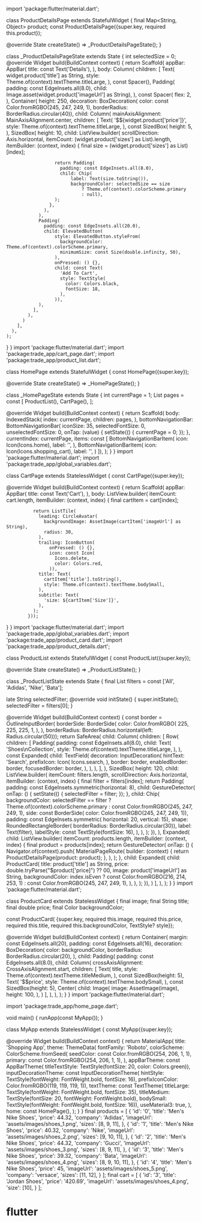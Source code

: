 
import 'package:flutter/material.dart';

class ProductDetailsPage extends StatefulWidget {
  final Map<String, Object> product;
  const ProductDetailsPage({super.key, required this.product});

  @override
  State<ProductDetailsPage> createState() => _ProductDetailsPageState();
}

class _ProductDetailsPageState extends State<ProductDetailsPage> {
  int selectedSize = 0;
  @override
  Widget build(BuildContext context) {
    return Scaffold(
      appBar: AppBar(
        title: const Text('Details'),
      ),
      body: Column(
        children: [
          Text(
            widget.product['title'] as String,
            style: Theme.of(context).textTheme.titleLarge,
          ),
          const Spacer(),
          Padding(
            padding: const EdgeInsets.all(8.0),
            child: Image.asset(widget.product['imageUrl'] as String),
          ),
          const Spacer(
            flex: 2,
          ),
          Container(
            height: 250,
            decoration: BoxDecoration(
                color: const Color.fromRGBO(245, 247, 249, 1),
                borderRadius: BorderRadius.circular(40)),
            child: Column(
              mainAxisAlignment: MainAxisAlignment.center,
              children: [
                Text(
                  '\$${widget.product['price']}',
                  style: Theme.of(context).textTheme.titleLarge,
                ),
                const SizedBox(
                  height: 5,
                ),
                SizedBox(
                  height: 10,
                  child: ListView.builder(
                    scrollDirection: Axis.horizontal,
                    itemCount: (widget.product['sizes'] as List<int>).length,
                    itemBuilder: (context, index) {
                      final size =
                          (widget.product['sizes'] as List<int>)[index];

                      return Padding(
                        padding: const EdgeInsets.all(8.0),
                        child: Chip(
                            label: Text(size.toString()),
                            backgroundColor: selectedSize == size
                                ? Theme.of(context).colorScheme.primary
                                : null),
                      );
                    },
                  ),
                ),
                Padding(
                  padding: const EdgeInsets.all(20.0),
                  child: ElevatedButton(
                      style: ElevatedButton.styleFrom(
                        backgroundColor: Theme.of(context).colorScheme.primary,
                        minimumSize: const Size(double.infinity, 50),
                      ),
                      onPressed: () {},
                      child: const Text(
                        'Add To Cart',
                        style: TextStyle(
                          color: Colors.black,
                          fontSize: 18,
                        ),
                      )),
                ),
              ],
            ),
          )
        ],
      ),
    );
  }
}
import 'package:flutter/material.dart';
import 'package:trade_app/cart_page.dart';
import 'package:trade_app/product_list.dart';

class HomePage extends StatefulWidget {
  const HomePage({super.key});

  @override
  State<HomePage> createState() => _HomePageState();
}

class _HomePageState extends State<HomePage> {
  int currentPage = 1;
  List<Widget> pages = const [
    ProductList(),
    CartPage(),
  ];

  @override
  Widget build(BuildContext context) {
    return Scaffold(
      body: IndexedStack(
        index: currentPage,
        children: pages,
      ),
      bottomNavigationBar: BottomNavigationBar(
          iconSize: 35,
          selectedFontSize: 0,
          unselectedFontSize: 0,
          onTap: (value) {
            setState(() {
              currentPage = 0;
            });
          },
          currentIndex: currentPage,
          items: const [
            BottomNavigationBarItem(
              icon: Icon(Icons.home),
              label: '',
            ),
            BottomNavigationBarItem(
              icon: Icon(Icons.shopping_cart),
              label: '',
            )
          ]),
    );
  }
}
import 'package:flutter/material.dart';
import 'package:trade_app/global_variables.dart';

class CartPage extends StatelessWidget {
  const CartPage({super.key});

  @override
  Widget build(BuildContext context) {
    return Scaffold(
        appBar: AppBar(
          title: const Text('Cart'),
        ),
        body: ListView.builder(
            itemCount: cart.length,
            itemBuilder: (context, index) {
              final cartItem = cart[index];

              return ListTile(
                leading: CircleAvatar(
                  backgroundImage: AssetImage(cartItem['imageUrl'] as String),
                  radius: 30,
                ),
                trailing: IconButton(
                    onPressed: () {},
                    icon: const Icon(
                      Icons.delete,
                      color: Colors.red,
                    )),
                title: Text(
                  cartItem['title'].toString(),
                  style: Theme.of(context).textTheme.bodySmall,
                ),
                subtitle: Text(
                  'size: ${cartItem['Size']}',
                ),
              );
            }));
  }
}
import 'package:flutter/material.dart';
import 'package:trade_app/global_variables.dart';
import 'package:trade_app/product_card.dart';
import 'package:trade_app/product_details.dart';

class ProductList extends StatefulWidget {
  const ProductList({super.key});

  @override
  State<ProductList> createState() => _ProductListState();
}

class _ProductListState extends State<ProductList> {
  final List<String> filters = const ['All', 'Adidas', 'Nike', 'Bata'];

  late String selectedFilter;
  @override
  void initState() {
    super.initState();
    selectedFilter = filters[0];
  }

  @override
  Widget build(BuildContext context) {
    const border = OutlineInputBorder(
        borderSide: BorderSide(
          color: Color.fromRGBO(
            225,
            225,
            225,
            1,
          ),
        ),
        borderRadius: BorderRadius.horizontal(left: Radius.circular(50)));
    return SafeArea(
      child: Column(
        children: [
          Row(
            children: [
              Padding(
                padding: const EdgeInsets.all(8.0),
                child: Text(
                  'Shoes\nCollection',
                  style: Theme.of(context).textTheme.titleLarge,
                ),
              ),
              const Expanded(
                child: TextField(
                  decoration: InputDecoration(
                    hintText: 'Search',
                    prefixIcon: Icon(
                      Icons.search,
                    ),
                    border: border,
                    enabledBorder: border,
                    focusedBorder: border,
                  ),
                ),
              ),
            ],
          ),
          SizedBox(
            height: 120,
            child: ListView.builder(
                itemCount: filters.length,
                scrollDirection: Axis.horizontal,
                itemBuilder: (context, index) {
                  final filter = filters[index];
                  return Padding(
                    padding: const EdgeInsets.symmetric(horizontal: 8),
                    child: GestureDetector(
                      onTap: () {
                        setState(() {
                          selectedFilter = filter;
                        });
                      },
                      child: Chip(
                        backgroundColor: selectedFilter == filter
                            ? Theme.of(context).colorScheme.primary
                            : const Color.fromRGBO(245, 247, 249, 1),
                        side: const BorderSide(
                            color: Color.fromRGBO(245, 247, 249, 1)),
                        padding: const EdgeInsets.symmetric(
                            horizontal: 20, vertical: 15),
                        shape: RoundedRectangleBorder(
                            borderRadius: BorderRadius.circular(30)),
                        label: Text(filter),
                        labelStyle: const TextStyle(fontSize: 16),
                      ),
                    ),
                  );
                }),
          ),
          Expanded(
            child: ListView.builder(
                itemCount: products.length,
                itemBuilder: (context, index) {
                  final product = products[index];
                  return GestureDetector(
                    onTap: () {
                      Navigator.of(context).push(
                        MaterialPageRoute(
                          builder: (context) {
                            return ProductDetailsPage(product: product);
                          },
                        ),
                      );
                    },
                    child: Expanded(
                      child: ProductCard(
                        title: product['title'] as String,
                        price: double.tryParse("$product['price]") ?? 00,
                        image: product['imageUrl'] as String,
                        backgroundColor: index.isEven
                            ? const Color.fromRGBO(216, 214, 253, 1)
                            : const Color.fromRGBO(245, 247, 249, 1),
                      ),
                    ),
                  );
                }),
          )
        ],
      ),
    );
  }
}
import 'package:flutter/material.dart';

class ProductCard extends StatelessWidget {
  final image;
  final String title;
  final double price;
  final Color backgroundColor;

  const ProductCard(
      {super.key,
      required this.image,
      required this.price,
      required this.title,
      required this.backgroundColor,
      TextStyle? style});

  @override
  Widget build(BuildContext context) {
    return Container(
      margin: const EdgeInsets.all(20),
      padding: const EdgeInsets.all(16),
      decoration: BoxDecoration(
        color: backgroundColor,
        borderRadius: BorderRadius.circular(20),
      ),
      child: Padding(
        padding: const EdgeInsets.all(8.0),
        child: Column(
          crossAxisAlignment: CrossAxisAlignment.start,
          children: [
            Text(
              title,
              style: Theme.of(context).textTheme.titleMedium,
            ),
            const SizedBox(height: 5),
            Text(
              '\$$price',
              style: Theme.of(context).textTheme.bodySmall,
            ),
            const SizedBox(height: 5),
            Center(
              child: Image(
                image: AssetImage(image),
                height: 100,
              ),
            )
          ],
        ),
      ),
    );
  }
}
import 'package:flutter/material.dart';

import 'package:trade_app/home_page.dart';

void main() {
  runApp(const MyApp());
}

class MyApp extends StatelessWidget {
  const MyApp({super.key});

  @override
  Widget build(BuildContext context) {
    return MaterialApp(
      title: 'Shopping App',
      theme: ThemeData(
        fontFamily: 'Roboto',
        colorScheme: ColorScheme.fromSeed(
          seedColor: const Color.fromRGBO(254, 206, 1, 1),
          primary: const Color.fromRGBO(254, 206, 1, 1),
        ),
        appBarTheme: const AppBarTheme(
            titleTextStyle: TextStyle(fontSize: 20, color: Colors.green)),
        inputDecorationTheme: const InputDecorationTheme(
            hintStyle: TextStyle(fontWeight: FontWeight.bold, fontSize: 16),
            prefixIconColor: Color.fromRGBO(119, 119, 119, 1)),
        textTheme: const TextTheme(
            titleLarge: TextStyle(fontWeight: FontWeight.bold, fontSize: 35),
            titleMedium: TextStyle(fontSize: 20, fontWeight: FontWeight.bold),
            bodySmall: TextStyle(fontWeight: FontWeight.bold, fontSize: 16)),
        useMaterial3: true,
      ),
      home: const HomePage(),
    );
  }
}
final products = [
  {
    'id': '0',
    'title': 'Men\'s Nike Shoes',
    'price': 44.32,
    'company': 'Adidas',
    'imageUrl': 'assets/images/shoes_1.png',
    'sizes': [8, 9, 11],
  },
  {
    'id': '1',
    'title': 'Men\'s Nike Shoes',
    'price': 40.32,
    'company': 'Nike',
    'imageUrl': 'assets/images/shoes_2.png',
    'sizes': [9, 10, 11],
  },
  {
    'id': '2',
    'title': 'Men\'s Nike Shoes',
    'price': 44.32,
    'company': 'Gucci',
    'imageUrl': 'assets/images/shoes_3.png',
    'sizes': [8, 9, 11],
  },
  {
    'id': '3',
    'title': 'Men\'s Nike Shoes',
    'price': 39.32,
    'company': 'Bata',
    'imageUrl': 'assets/images/shoes_4.png',
    'sizes': [8, 9, 10, 11],
  },
  {
    'id': '4',
    'title': 'Men\'s Nike Shoes',
    'price': 45,
    'imageUrl': 'assets/images/shoes_5.png',
    'company': 'versace',
    'sizes': [11, 12],
  }
];
final cart = [
  {
    'id': '3',
    'title': 'Jordan Shoes',
    'price': '420.69',
    'imageUrl': 'assets/images/shoes_4.png',
    'size': [10],
  }
];
# flutter
